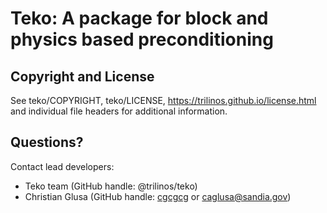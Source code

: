 # Teko: A package for block and physics based preconditioning


## Copyright and License
See teko/COPYRIGHT, teko/LICENSE, https://trilinos.github.io/license.html and individual file headers for additional information.


## Questions? 
Contact lead developers:

* Teko team        (GitHub handle: @trilinos/teko)
* Christian Glusa  (GitHub handle: [cgcgcg](https://github.com/cgcgcg) or caglusa@sandia.gov)
 

